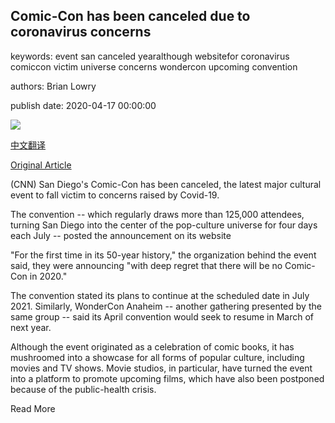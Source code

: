 ## Comic-Con has been canceled due to coronavirus concerns

keywords: event san canceled yearalthough websitefor coronavirus comiccon victim universe concerns wondercon upcoming convention

authors: Brian Lowry

publish date: 2020-04-17 00:00:00

![](https://cdn.cnn.com/cnnnext/dam/assets/180718105449-comic-con-star-wars-super-tease.jpg)

[中文翻译](Comic-Con%20has%20been%20canceled%20due%20to%20coronavirus%20concerns_zh.md)

[Original Article](https://edition.cnn.com/2020/04/17/entertainment/comic-con-canceled/index.html)

(CNN) San Diego's Comic-Con has been canceled, the latest major cultural event to fall victim to concerns raised by Covid-19.

The convention -- which regularly draws more than 125,000 attendees, turning San Diego into the center of the pop-culture universe for four days each July -- posted the announcement on its website

"For the first time in its 50-year history," the organization behind the event said, they were announcing "with deep regret that there will be no Comic-Con in 2020."

The convention stated its plans to continue at the scheduled date in July 2021. Similarly, WonderCon Anaheim -- another gathering presented by the same group -- said its April convention would seek to resume in March of next year.

Although the event originated as a celebration of comic books, it has mushroomed into a showcase for all forms of popular culture, including movies and TV shows. Movie studios, in particular, have turned the event into a platform to promote upcoming films, which have also been postponed because of the public-health crisis.

Read More
